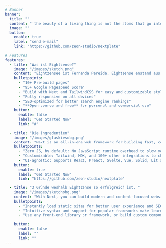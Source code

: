 ```yaml
---
# Banner
banner:
  title: ""
  content: "'the beauty of a living thing is not the atoms that go into it -but the way those atoms are put together.'"
  image: ""
  button:
    enable: true
    label: "send e-mail"
    link: "https://github.com/zeon-studio/nextplate"

# Features
features:
  - title: "Was ist Eightzense?"
    image: "/images/sketch.png"
    content: "Eightzensee ist Fernanda Pereida. Eightzense enstand aus der  Situatuon, dass Fernanda  immer häufiger die Frage stellte ob gutes Design nur denjenigen Menschen zusteht die dies sich leisten können. Als studierte Innenarchitektin hat Fernanda unzählige Projekte betreut und die Ingredentien  Beton - Holz - Stahl  umd Glas haben sich als die favorisierten Werkstoffe für gutes und zeitloses Design entwickelt. Es war immer Fernandas Wunsch die Symbiose dieser Werkstoffe zu kombinieren und mit ihnen zu experimentieren. Das Ergebnis ist 'Exclusivität und Individualität ausgezeichnet durch einzigartiges Desing!' "
    bulletpoints:
      - "10+ Pre-build pages"
      - "95+ Google Pagespeed Score"
      - "Build with Next and TailwindCSS for easy and customizable styling"
      - "Fully responsive on all devices"
      - "SEO-optimized for better search engine rankings"
      - "**Open-source and free** for personal and commercial use"
    button:
      enable: false
      label: "Get Started Now"
      link: "#"

  - title: "Die Ingredentien"
    image: "/images/glaskiesobg.png"
    content: "Next is an all-in-one web framework for building fast, content-focused websites. It offers a range of exciting features for developers and website creators. Some of the key features are:"
    bulletpoints:
      - "Zero JS, by default: No JavaScript runtime overhead to slow you down."
      - "Customizable: Tailwind, MDX, and 100+ other integrations to choose from."
      - "UI-agnostic: Supports React, Preact, Svelte, Vue, Solid, Lit and more."
    button:
      enable: true
      label: "Get Started Now"
      link: "https://github.com/zeon-studio/nextplate"

  - title: "3 Gründe weshalb Eightzense so erfolgreich ist. "
    image: "/images/sketchobg.png"
    content: "With Next, you can build modern and content-focused websites without sacrificing performance or ease of use."
    bulletpoints:
      - "Instantly load static sites for better user experience and SEO."
      - "Intuitive syntax and support for popular frameworks make learning and using Next a breeze."
      - "Use any front-end library or framework, or build custom components, for any project size."
      
    button:
      enable: false
      label: ""
      link: ""
---
```

